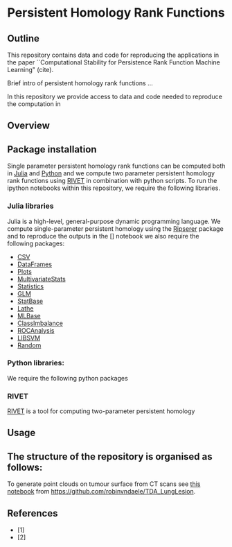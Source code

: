 # Persistent Homology Rank Functions

<!-- Outline -->
## Outline

This repository contains data and code for reproducing the applications in the paper ``Computational Stability for Persistence
Rank Function Machine Learning" (cite).

Brief intro of persistent homology rank functions ... 

In this repository we provide access to data and code needed to reproduce the computation in 

<!-- Overview -->
## Overview





<!-- Package installation -->
## Package installation
Single parameter persistent homology rank functions can be computed both in [Julia](https://julialang.org/) and [Python](https://www.python.org/) and we compute two parameter persistent homology rank functions using [RIVET](https://rivet.readthedocs.io/en/latest/) in combination with python scripts. To run the ipython notebooks within this repository, we require the following libraries.

### Julia libraries 
Julia is a high-level, general-purpose dynamic programming language.
We compute single-parameter persistent homology using the [Ripserer](https://mtsch.github.io/Ripserer.jl/dev/) package and to reproduce the outputs in the [] notebook we also require the following packages:
- [CSV](https://csv.juliadata.org/stable/)
- [DataFrames](https://dataframes.juliadata.org/stable/)
- [Plots](https://docs.juliaplots.org/latest/tutorial/)
- [MultivariateStats](https://github.com/JuliaStats/MultivariateStats.jl)
- [Statistics](https://docs.julialang.org/en/v1/stdlib/Statistics/)
- [GLM](https://juliastats.org/GLM.jl/stable/)
- [StatBase](https://juliastats.org/StatsBase.jl/stable/)
- [Lathe](https://github.com/ChifiSource/Lathe.jl)
- [MLBase](https://github.com/JuliaStats/MLBase.jl)
- [ClassImbalance](https://juliapackages.com/p/classimbalance)
- [ROCAnalysis](https://github.com/davidavdav/ROCAnalysis.jl)
- [LIBSVM](https://github.com/JuliaML/LIBSVM.jl)
- [Random](https://docs.julialang.org/en/v1/stdlib/Random/)

### Python libraries:
We require the following python packages

### RIVET 
[RIVET](https://rivet.readthedocs.io/en/latest/) is a tool for computing two-parameter persistent homology


<!-- Usage -->
## Usage

The structure of the repository is organised as follows:
- 


To generate point clouds on tumour surface from CT scans see [this notebook](https://github.com/robinvndaele/TDA_LungLesion/blob/master/Scripts/TDAtumor.ipynb) from https://github.com/robinvndaele/TDA_LungLesion.




<!-- References -->
## References
- [1]
- [2]









<!-- MARKDOWN LINKS & IMAGES -->
<!-- https://www.markdownguide.org/basic-syntax/#reference-style-links -->
[julia-logo]: https://julialang.org/assets/infra/logo.svg
[julia-url]: https://julialang.org/


